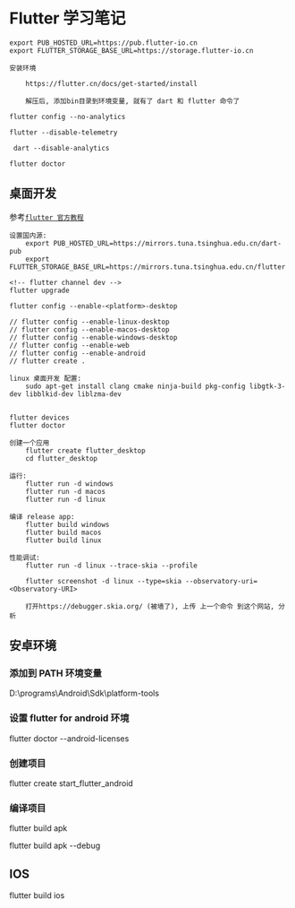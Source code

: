 # Flutter 学习笔记

    export PUB_HOSTED_URL=https://pub.flutter-io.cn
    export FLUTTER_STORAGE_BASE_URL=https://storage.flutter-io.cn

    安装环境

        https://flutter.cn/docs/get-started/install

        解压后, 添加bin目录到环境变量, 就有了 dart 和 flutter 命令了

    flutter config --no-analytics

    flutter --disable-telemetry

     dart --disable-analytics

    flutter doctor

## 桌面开发

参考[`flutter 官方教程`](https://flutter.cn/desktop)

    设置国内源:
        export PUB_HOSTED_URL=https://mirrors.tuna.tsinghua.edu.cn/dart-pub
        export FLUTTER_STORAGE_BASE_URL=https://mirrors.tuna.tsinghua.edu.cn/flutter

    <!-- flutter channel dev -->
    flutter upgrade

    flutter config --enable-<platform>-desktop

    // flutter config --enable-linux-desktop
    // flutter config --enable-macos-desktop
    // flutter config --enable-windows-desktop
    // flutter config --enable-web
    // flutter config --enable-android
    // flutter create .

    linux 桌面开发 配置:
        sudo apt-get install clang cmake ninja-build pkg-config libgtk-3-dev libblkid-dev liblzma-dev


    flutter devices
    flutter doctor

    创建一个应用
        flutter create flutter_desktop
        cd flutter_desktop

    运行:
        flutter run -d windows
        flutter run -d macos
        flutter run -d linux

    编译 release app:
        flutter build windows
        flutter build macos
        flutter build linux

    性能调试:
        flutter run -d linux --trace-skia --profile

        flutter screenshot -d linux --type=skia --observatory-uri=<Observatory-URI>

        打开https://debugger.skia.org/ (被墙了), 上传 上一个命令 到这个网站, 分析

## 安卓环境

### 添加到 PATH 环境变量

D:\programs\Android\Sdk\platform-tools
<!-- D:\programs\Android\Sdk\tools\bin -->

### 设置 flutter for android 环境

flutter doctor --android-licenses

### 创建项目

flutter create start_flutter_android

### 编译项目

flutter build apk

flutter build apk --debug

## IOS

flutter build ios

